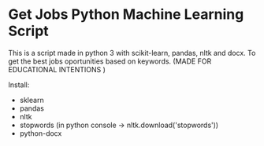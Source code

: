 # Get Jobs Python Machine Learning Script
This is a script made in python 3 with scikit-learn, pandas, nltk and docx. To get the best jobs oportunities based on keywords. (MADE FOR EDUCATIONAL INTENTIONS )

Install: 
  * sklearn
  * pandas
  * nltk
  * stopwords (in python console -> nltk.download('stopwords'))
  * python-docx
